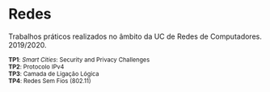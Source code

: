 # Redes

Trabalhos práticos realizados no âmbito da UC de Redes de Computadores. 2019/2020.

<sub> **TP1**: *Smart Cities*: Security and Privacy Challenges </sub> \
<sub> **TP2**: Protocolo IPv4 </sub> \
<sub> **TP3**: Camada de Ligação Lógica </sub> \
<sub> **TP4**: Redes Sem Fios (802.11) </sub>
